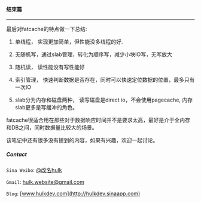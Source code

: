 #### 结束篇 ####

-----------------------------

最后对fatcache的特点做一下总结:

1) 单线程， 实现更加简单，但性能没多线程的好.

2) 无随机写，通过slab管理，转化为顺序写，减少小块IO写，无写放大

3) 随机读， 读性能没有写性能好

4) 索引管理， 快速判断数据是否存在，同时可以快速定位数据的位置，最多只有一次IO

5) slab分为内存和磁盘两种， 读写磁盘是direct io，不会使用pagecache, 内存slab更多是写缓冲的角色。

fatcache很适合用在那些对于数据响应时间并不是要求太高，最好是介于全内存和DB之间，同时数据量比较大的场景。

该笔记中还有很多没有提到的内容，如果有兴趣，欢迎一起讨论。

##### Contact #####

```Sina Weibo```: [@改名hulk](http://www.weibo.com/tianyi4)

```Gmail```: [hulk.website@gmail.com](mailto:hulk.website@gmail.com)

```Blog```: [www.hulkdev.com](http://hulkdev.sinaapp.com)
